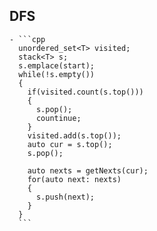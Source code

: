 ## DFS
	- ```cpp
	  unordered_set<T> visited;
	  stack<T> s;
	  s.emplace(start);
	  while(!s.empty())
	  {
	    if(visited.count(s.top()))
	    {
	      s.pop();
	      countinue;
	    }
	    visited.add(s.top());
	    auto cur = s.top();
	    s.pop();
	    
	    auto nexts = getNexts(cur);
	    for(auto next: nexts)
	    {
	      s.push(next);
	    }
	  }
	  ```